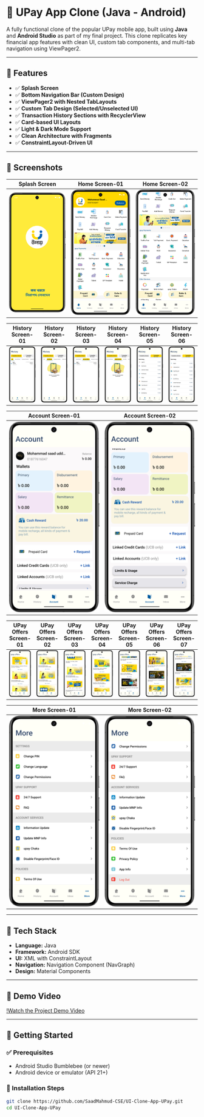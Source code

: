 # 🏦 UPay App Clone (Java - Android)

A fully functional clone of the popular UPay mobile app, built using **Java** and **Android Studio** as part of my final project. This clone replicates key financial app features with clean UI, custom tab components, and multi-tab navigation using ViewPager2.

---

## 📱 Features

- ✅ **Splash Screen**
- ✅ **Bottom Navigation Bar (Custom Design)**
- ✅ **ViewPager2 with Nested TabLayouts**
- ✅ **Custom Tab Design (Selected/Unselected UI)**
- ✅ **Transaction History Sections with RecyclerView**
- ✅ **Card-based UI Layouts**
- ✅ **Light & Dark Mode Support**
- ✅ **Clean Architecture with Fragments**
- ✅ **ConstraintLayout-Driven UI**

---

## 📸 Screenshots

|   Splash Screen   |   Home Screen-01  |   Home Screen-02  |
|-------------------|-------------------|-------------------|
| ![Input](screenshots/Splash.png) | ![Result](screenshots/Home-01.png) | ![Result](screenshots/Home-02.png) |

|   History Screen-01  |   History Screen-02  |   History Screen-03   |   History Screen-04   |   History Screen-05  |   History Screen-06  | 
|----------------------|----------------------|-----------------------|-----------------------|----------------------|----------------------|
| ![Input](screenshots/History-01.png) | ![Result](screenshots/History-02.png) | ![Result](screenshots/History-03.png) | ![Result](screenshots/History-04.png) |  ![Result](screenshots/History-05.png) | ![Result](screenshots/History-06.png) |

|   Account Screen-01   |   Account Screen-02   |
|-----------------------|-----------------------|
| ![Input](screenshots/Account-01.png) | ![Result](screenshots/Account-02.png) |

|   UPay Offers Screen-01  |   UPay Offers Screen-02  |   UPay Offers Screen-03   |   UPay Offers Screen-04   |   UPay Offers Screen-05  |   UPay Offers Screen-06  |   UPay Offers Screen-07  |
|--------------------------|--------------------------|---------------------------|---------------------------|--------------------------|--------------------------|--------------------------|
| ![Input](screenshots/Offers-01.png) | ![Result](screenshots/Offers-02.png) | ![Result](screenshots/Offers-03.png) | ![Result](screenshots/Offers-04.png) |  ![Result](screenshots/Offers-05.png) | ![Result](screenshots/Offers-06.png) | ![Result](screenshots/Offers-07.png) |

|   More Screen-01   |   More Screen-02   |
|--------------------|--------------------|
| ![Input](screenshots/More-01.png) | ![Result](screenshots/More-02.png) |

---

## 🔧 Tech Stack

- **Language:** Java
- **Framework:** Android SDK
- **UI:** XML with ConstraintLayout
- **Navigation:** Navigation Component (NavGraph)
- **Design:** Material Components

---

## 🎥 Demo Video

[!Watch the Project Demo Video](https://drive.google.com/file/d/1WKWHNUaSaQ8-A_Zfz9ELpYOg8BIM_5Zl/view?usp=drive_link)

---

## 🚀 Getting Started

### ✅ Prerequisites

- Android Studio Bumblebee (or newer)
- Android device or emulator (API 21+)

### 🔧 Installation Steps

```bash
git clone https://github.com/SaadMahmud-CSE/UI-Clone-App-UPay.git
cd UI-Clone-App-UPay
